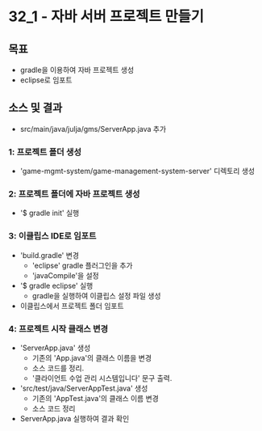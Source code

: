 # 32_1 - 자바 서버 프로젝트 만들기

## 목표

- gradle을 이용하여 자바 프로젝트 생성
- eclipse로 임포트

## 소스 및 결과

- src/main/java/julja/gms/ServerApp.java 추가

### 1: 프로젝트 폴더 생성

- 'game-mgmt-system/game-management-system-server' 디렉토리 생성

### 2: 프로젝트 폴더에 자바 프로젝트 생성

- '$ gradle init' 실행

### 3: 이클립스 IDE로 임포트

- 'build.gradle' 변경
  - 'eclipse' gradle 플러그인을 추가
  - 'javaCompile'을 설정
- '$ gradle eclipse' 실행
  - gradle을 실행하여 이클립스 설정 파일 생성
- 이클립스에서 프로젝트 폴더 임포트

### 4: 프로젝트 시작 클래스 변경

- 'ServerApp.java' 생성
  - 기존의 'App.java'의 클래스 이름을 변경
  - 소스 코드를 정리.
  - '클라이언트 수업 관리 시스템입니다' 문구 출력.
- 'src/test/java/ServerAppTest.java' 생성
  - 기존의 'AppTest.java'의 클래스 이름 변경
  - 소스 코드 정리
- ServerApp.java 실행하여 결과 확인  

